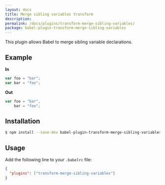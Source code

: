 ```yaml
---
layout: docs
title: Merge sibling variables transform
description:
permalink: /docs/plugins/transform-merge-sibling-variables/
package: babel-plugin-transform-merge-sibling-variables
---
```


This plugin allows Babel to merge sibling variable declarations.

## Example

**In**

```javascript
var foo = "bar";
var bar = "foo";
```

**Out**

```javascript
var foo = "bar",
    bar = "foo";
```

## Installation

```sh
$ npm install --save-dev babel-plugin-transform-merge-sibling-variables
```

## Usage

Add the following line to your `.babelrc` file:

```json
{
  "plugins": ["transform-merge-sibling-variables"]
}
```
